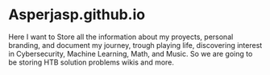# Asperjasp.github.io
Here I want to Store all the information about my proyects, personal branding, and document my journey, trough playing life, discovering interest in Cybersecurity, Machine Learning, Math, and Music. So we are going to be storing HTB solution problems wikis and more.
